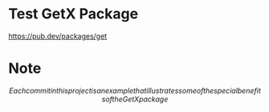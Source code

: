 # Test GetX Package
https://pub.dev/packages/get
 
 <h1>Note</h1>
 

$$
Each commit in this project is an example that illustrates some of the special benefits of the GetX package
$$



